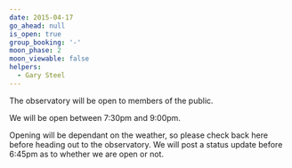 ```yaml
---
date: 2015-04-17
go_ahead: null
is_open: true
group_booking: '-'
moon_phase: 2
moon_viewable: false
helpers:
  - Gary Steel
---
```

The observatory will be open to members of the public.

We will be open between 7:30pm and 9:00pm.

Opening will be dependant on the weather, so please check back here before
heading out to the observatory. We will post a status update before 6:45pm
as to whether we are open or not.
